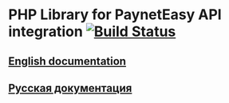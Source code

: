 # PHP Library for PaynetEasy API integration [![Build Status](https://travis-ci.org/payneteasy/php-library-payneteasy-api.png?branch=master)](https://travis-ci.org/payneteasy/php-library-payneteasy-api)

## [English documentation](doc/en/README.md)
## [Русская документация](doc/ru/README.md)
